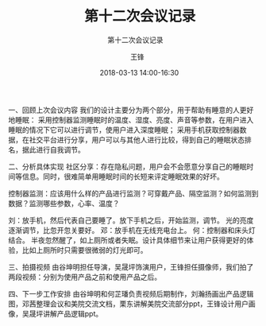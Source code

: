 ﻿---
layout:     post
title:      第十二次会议记录
subtitle:   第十二次会议记录
date:       2018-03-13 14:00-16:30
author:     王锋
header-img: img/Meeting_Record_bg.jpg
catalog: true
tags:
    - Meeting
---

一、回顾上次会议内容
我们的设计主要分为两个部分，用于帮助有睡意的人更好地睡眠：
采用控制器监测睡眠时的温度、湿度、亮度、声音等参数，在用户进入睡眠的情况下它可以进行调节，使用户进入深度睡眠；
采用手机获取控制器数据，在社交平台进行分享，用户可以与其他人进行比较，得到自己的睡眠状态排名，据此进行自我调节。

二、分析具体实现
社区分享：存在隐私问题，用户会不会愿意分享自己的睡眠时间等信息。同时，很难简单用睡眠时间的长短来评定睡眠效果的好坏。

控制器监测：应该用什么样的产品进行监测？可穿戴产品、隔空监测？如何监测到数据？监测哪些参数，心率、温度？

刘：放手机，然后代表自己要睡了。放下手机之后，开始监测，调节。
光的亮度逐渐调节，比忽开忽关要好。
邓：放手机在无线充电台上。
何：控制器和床头灯结合。
半夜忽然醒了，如上厕所或者失眠。设计具体细节来让用户获得更好的体验，比如上厕所时只需要很微弱的灯光即可。


三、拍摄视频
由谷坤明担任导演，吴晟坪饰演用户，王锋担任摄像师，我们拍了两段视频：分别为使用产品之前和使用产品之后。

四、下一步工作安排
由谷坤明和何芷璠负责视频后期制作，刘瀚扬画出产品逻辑图，邓茜整理会议和美院交流文档，栗东讲解美院交流部分ppt，王锋设计用户画像，吴晟坪讲解产品逻辑ppt。
